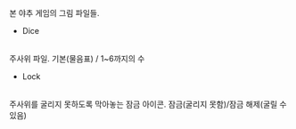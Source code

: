 본 야추 게임의 그림 파일들.

+ Dice
</br>
주사위 파일.
기본(물음표) / 1~6까지의 수

+ Lock
</br>
주사위를 굴리지 못하도록 막아놓는 잠금 아이콘.
잠금(굴리지 못함)/잠금 해제(굴릴 수 있음)
